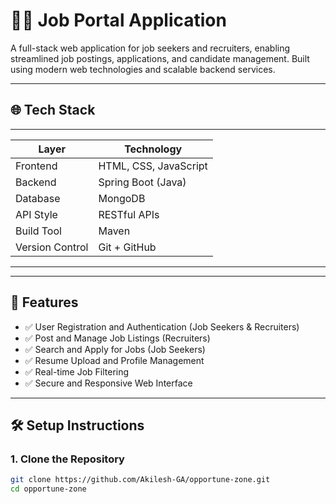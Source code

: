 # 🧑‍💼 Job Portal Application

A full-stack web application for job seekers and recruiters, enabling streamlined job postings, applications, and candidate management. Built using modern web technologies and scalable backend services.

---

## 🌐 Tech Stack

-------------------------------------------------
| Layer          | Technology                   |
|----------------|------------------------------|
| Frontend       | HTML, CSS, JavaScript        |
| Backend        | Spring Boot (Java)           |
| Database       | MongoDB                      |
| API Style      | RESTful APIs                 |
| Build Tool     | Maven                        |
| Version Control| Git + GitHub                 |
-------------------------------------------------

---

## 📌 Features

- ✅ User Registration and Authentication (Job Seekers & Recruiters)
- ✅ Post and Manage Job Listings (Recruiters)
- ✅ Search and Apply for Jobs (Job Seekers)
- ✅ Resume Upload and Profile Management
- ✅ Real-time Job Filtering
- ✅ Secure and Responsive Web Interface

---

## 🛠️ Setup Instructions

### 1. Clone the Repository

```bash
git clone https://github.com/Akilesh-GA/opportune-zone.git
cd opportune-zone